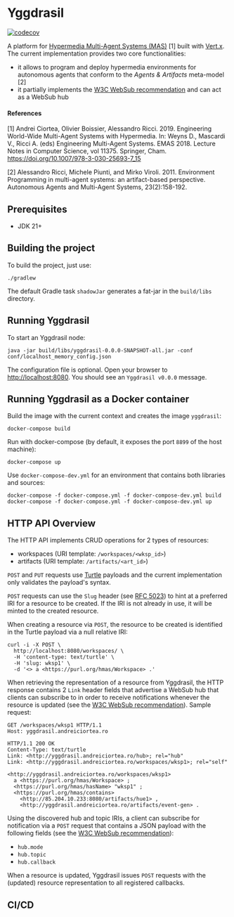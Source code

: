 # Yggdrasil

[![codecov](https://codecov.io/gh/Interactions-HSG/yggdrasil/graph/badge.svg?token=DhAW8ZB5zr)](https://codecov.io/gh/Interactions-HSG/yggdrasil)

A platform for [Hypermedia Multi-Agent Systems (MAS)](https://hyperagents.org/) [1] built with
[Vert.x](https://vertx.io/). The current implementation provides two core functionalities:

* it allows to program and deploy hypermedia environments for autonomous agents that conform to the
  _Agents & Artifacts_ meta-model [2]
* it partially implements the [W3C WebSub recommendation](https://www.w3.org/TR/2018/REC-websub-20180123/)
  and can act as a WebSub hub

#### References

[1] Andrei Ciortea, Olivier Boissier, Alessandro Ricci. 2019. Engineering World-Wide Multi-Agent Systems
with Hypermedia. In: Weyns D., Mascardi V., Ricci A. (eds) Engineering Multi-Agent Systems. EMAS 2018.
Lecture Notes in Computer Science, vol 11375. Springer, Cham. https://doi.org/10.1007/978-3-030-25693-7_15

[2] Alessandro Ricci, Michele Piunti, and Mirko Viroli. 2011. Environment Programming in multi-agent
systems: an artifact-based perspective. Autonomous Agents and Multi-Agent Systems, 23(2):158-192.

## Prerequisites

* JDK 21+

## Building the project

To build the project, just use:

```shell
./gradlew
```

The default Gradle task `shadowJar` generates a fat-jar in the `build/libs` directory.

## Running Yggdrasil

To start an Yggdrasil node:

```shell
java -jar build/libs/yggdrasil-0.0.0-SNAPSHOT-all.jar -conf conf/localhost_memory_config.json
```

The configuration file is optional. Open your browser to
[http://localhost:8080](http://localhost:8080). You should see an `Yggdrasil v0.0.0` message.

## Running Yggdrasil as a Docker container

Build the image with the current context and creates the image `yggdrasil`:

```shell
docker-compose build
```

Run with docker-compose (by default, it exposes the port `8899` of the host machine):

```shell
docker-compose up
```

Use `docker-compose-dev.yml` for an environment that contains both libraries and sources:

```shell
docker-compose -f docker-compose.yml -f docker-compose-dev.yml build
docker-compose -f docker-compose.yml -f docker-compose-dev.yml up
```

## HTTP API Overview

The HTTP API implements CRUD operations for 2 types of resources:

* workspaces (URI template: `/workspaces/<wksp_id>`)
* artifacts (URI template: `/artifacts/<art_id>`)

`POST` and `PUT` requests use [Turtle](http://www.w3.org/TR/2014/REC-turtle-20140225/) payloads
and the current implementation only validates the payload's syntax.

`POST` requests can use the `Slug` header (see [RFC 5023](https://tools.ietf.org/html/rfc5023#section-9.7))
to hint at a preferred IRI for a resource to be created. If the IRI is not already in use, it will
be minted to the created resource.

When creating a resource via `POST`, the resource to be created is identified in the Turtle payload
via a null relative IRI:

```shell
curl -i -X POST \
  http://localhost:8080/workspaces/ \
  -H 'content-type: text/turtle' \
  -H 'slug: wksp1' \
  -d '<> a <https://purl.org/hmas/Workspace> .'
```

When retrieving the representation of a resource from Yggdrasil, the HTTP response contains 2 `Link`
header fields that advertise a WebSub hub that clients can subscribe to in order to receive
notifications whenever the resource is updated (see the
[W3C WebSub recommendation](https://www.w3.org/TR/2018/REC-websub-20180123/)).
Sample request:

```shell
GET /workspaces/wksp1 HTTP/1.1
Host: yggdrasil.andreiciortea.ro

HTTP/1.1 200 OK
Content-Type: text/turtle
Link: <http://yggdrasil.andreiciortea.ro/hub>; rel="hub"
Link: <http://yggdrasil.andreiciortea.ro/workspaces/wksp1>; rel="self"

<http://yggdrasil.andreiciortea.ro/workspaces/wksp1>
  a <https://purl.org/hmas/Workspace> ;
  <https://purl.org/hmas/hasName> "wksp1" ;
  <https://purl.org/hmas/contains>
    <http://85.204.10.233:8080/artifacts/hue1> ,
    <http://yggdrasil.andreiciortea.ro/artifacts/event-gen> .
```

Using the discovered hub and topic IRIs, a client can subscribe for notification via a `POST` request
that contains a JSON payload with the following fields (see the
[W3C WebSub recommendation](https://www.w3.org/TR/2018/REC-websub-20180123/)):

* `hub.mode`
* `hub.topic`
* `hub.callback`

When a resource is updated, Yggdrasil issues `POST` requests with the (updated) resource
representation to all registered callbacks.

## CI/CD


